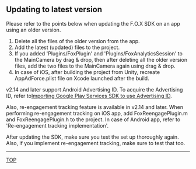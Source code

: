 ## Updating to latest version

Please refer to the points below when updating the F.O.X SDK on an app using an older version.

1. Delete all the files of the older version from the app.
2. Add the latest (updated) files to the project.
3. If you added 'Plugins/FoxPlugin' and 'Plugins/FoxAnalyticsSession' to the MainCamera by drag & drop, then after deleting all the older version files, add the two files to the MainCamera again using drag & drop.
4. In case of iOS, after building the project from Unity, recreate AppAdForce.plist file on Xcode launched after the build.

v2.14 and later support Android Advertising ID.
To acquire the Advertising ID, refer to[Importing Google Play Services SDK to use Advertising ID](/lang/en/doc/integration/android/google_play_services/README.md).

Also, re-engagement tracking feature is available in v2.14 and later.
When performing re-engagement tracking on iOS app, add FoxReengagePlugin.m and FoxReengagePlugin.h to the project. In case of Android app, refer to 'Re-engagement tracking implementation'.

After updating the SDK, make sure you test the set up thoroughly again. Also, if you implement re-engagement tracking, make sure to test that too.

---
[TOP](/lang/en/README.md)
